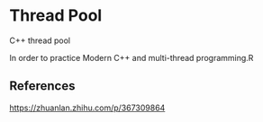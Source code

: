 # Thread Pool

C++ thread pool

In order to practice Modern C++ and multi-thread programming.R

## References

https://zhuanlan.zhihu.com/p/367309864